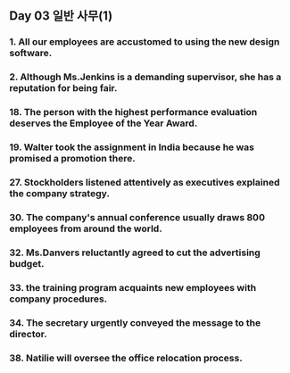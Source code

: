 ## Day 03 일반 사무(1)

### 1. All our employees are accustomed to using the new design software.

### 2. Although Ms.Jenkins is a demanding supervisor, she has a reputation for being fair.

### 18. The person with the highest performance evaluation deserves the Employee of the Year Award.

### 19. Walter took the assignment in India because he was promised a promotion there.

### 27. Stockholders listened attentively as executives explained the company strategy.

### 30. The company's annual conference usually draws 800 employees from around the world.

### 32. Ms.Danvers reluctantly agreed to cut the advertising budget.

### 33. the training program acquaints new employees with company procedures.

### 34. The secretary urgently conveyed the message to the director.

### 38. Natilie will oversee the office relocation process.
